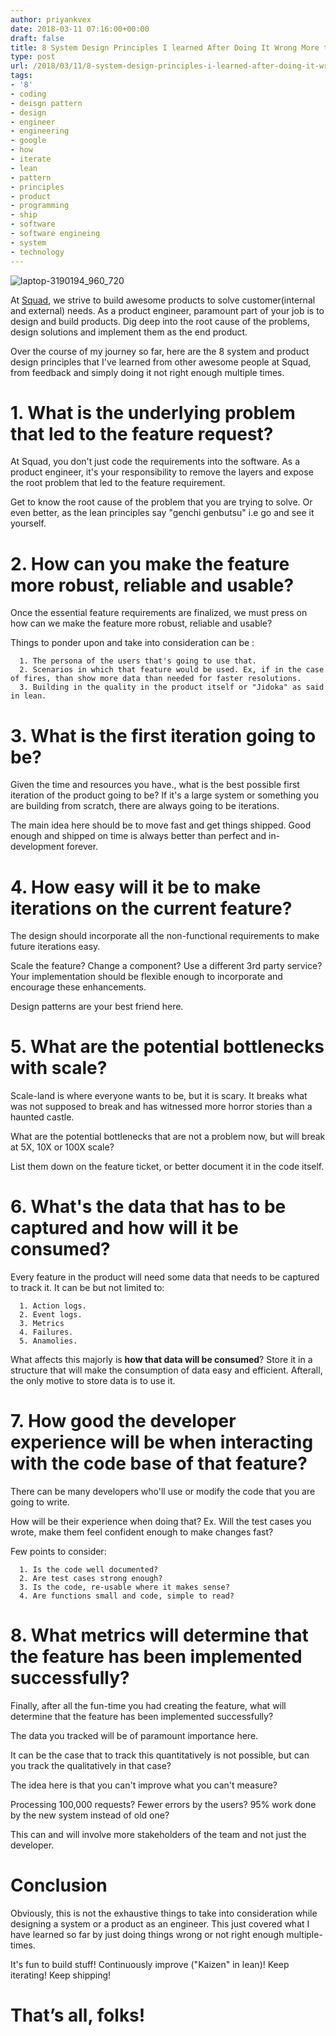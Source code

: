 ```yaml
---
author: priyankvex
date: 2018-03-11 07:16:00+00:00
draft: false
title: 8 System Design Principles I learned After Doing It Wrong More than 50 Times!
type: post
url: /2018/03/11/8-system-design-principles-i-learned-after-doing-it-wrong-more-than-50-times/
tags:
- '8'
- coding
- deisgn pattern
- design
- engineer
- engineering
- google
- how
- iterate
- lean
- pattern
- principles
- product
- programming
- ship
- software
- software engineing
- system
- technology
---
```


![laptop-3190194_960_720](https://priyankvex.files.wordpress.com/2018/03/laptop-3190194_960_720.jpg)




At [Squad](https://www.squadplatform.com/), we strive to build awesome products to solve customer(internal and external) needs. As a product engineer, paramount part of your job is to design and build products. Dig deep into the root cause of the problems, design solutions and implement them as the end product.

Over the course of my journey so far, here are the 8 system and product design principles that I've learned from other awesome people at Squad, from feedback and simply doing it not right enough multiple times.


# 1. What is the underlying problem that led to the feature request?


At Squad, you don't just code the requirements into the software. As a product engineer, it's your responsibility to remove the layers and expose the root problem that led to the feature requirement.

Get to know the root cause of the problem that you are trying to solve. Or even better, as the lean principles say "genchi genbutsu" i.e go and see it yourself.


# 2. How can you make the feature more robust, reliable and usable?


Once the essential feature requirements are finalized, we must press on how can we make the feature more robust, reliable and usable?

Things to ponder upon and take into consideration can be :



	  1. The persona of the users that's going to use that.
	  2. Scenarios in which that feature would be used. Ex, if in the case of fires, than show more data than needed for faster resolutions.
	  3. Building in the quality in the product itself or "Jidoka" as said in lean.



# 3. What is the first iteration going to be?


Given the time and resources you have., what is the best possible first iteration of the product going to be? If it's a large system or something you are building from scratch, there are always going to be iterations.

The main idea here should be to move fast and get things shipped. Good enough and shipped on time is always better than perfect and in-development forever.


# 4. How easy will it be to make iterations on the current feature?


The design should incorporate all the non-functional requirements to make future iterations easy.

Scale the feature? Change a component? Use a different 3rd party service? Your implementation should be flexible enough to incorporate and encourage these enhancements.

Design patterns are your best friend here.


# 5. What are the potential bottlenecks with scale?


Scale-land is where everyone wants to be, but it is scary. It breaks what was not supposed to break and has witnessed more horror stories than a haunted castle.

What are the potential bottlenecks that are not a problem now, but will break at 5X, 10X or 100X scale?

List them down on the feature ticket, or better document it in the code itself.


# 6. What's the data that has to be captured and how will it be consumed?


Every feature in the product will need some data that needs to be captured to track it. It can be but not limited to:



	  1. Action logs.
	  2. Event logs.
	  3. Metrics
	  4. Failures.
	  5. Anamolies.

What affects this majorly is **how that data will be consumed**? Store it in a structure that will make the consumption of data easy and efficient. Afterall, the only motive to store data is to use it.


# 7. How good the developer experience will be when interacting with the code base of that feature?


There can be many developers who'll use or modify the code that you are going to write.

How will be their experience when doing that? Ex. Will the test cases you wrote, make them feel confident enough to make changes fast?

Few points to consider:



	  1. Is the code well documented?
	  2. Are test cases strong enough?
	  3. Is the code, re-usable where it makes sense?
	  4. Are functions small and code, simple to read?



# 8. What metrics will determine that the feature has been implemented successfully?


Finally, after all the fun-time you had creating the feature, what will determine that the feature has been implemented successfully?

The data you tracked will be of paramount importance here.

It can be the case that to track this quantitatively is not possible, but can you track the qualitatively in that case?

The idea here is that you can't improve what you can't measure?

Processing 100,000 requests? Fewer errors by the users? 95% work done by the new system instead of old one?

This can and will involve more stakeholders of the team and not just the developer.


# Conclusion


Obviously, this is not the exhaustive things to take into consideration while designing a system or a product as an engineer. This just covered what I have learned so far by just doing things wrong or not right enough multiple-times.

It's fun to build stuff! Continuously improve ("Kaizen" in lean)! Keep iterating! Keep shipping!






# That’s all, folks!



